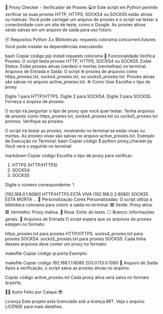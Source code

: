 🚀 Proxy Checker - Verificador de Proxies 💻🌐
Este script em Python permite verificar se suas proxies HTTP, HTTPS, SOCKS4 ou SOCKS5 estão ativas ou inativas. Você pode carregar um arquivo de proxies e o script vai testar a conectividade com um site de teste, como o Google. As proxies ativas serão salvas em um arquivo de saída para uso futuro.

📦 Requisitos
Python 3.x
Bibliotecas:
requests
colorama
concurrent.futures
Você pode instalar as dependências executando:

bash
Copiar código
pip install requests colorama
🔧 Funcionalidade
Verifica Proxies: O script testa proxies HTTP, HTTPS, SOCKS4 ou SOCKS5.
Exibe Status: Exibe proxies ativas (verdes) e mortas (vermelhas) no terminal.
Arquivos de Entrada e Saída:
O script lê proxies de arquivos como https_proxies.txt, socks4_proxies.txt, ou socks5_proxies.txt.
Proxies ativas são salvas no arquivo active_proxies.txt.
⚙️ Como Usar
Escolha o tipo de proxy:

Digite 1 para HTTP/HTTPS.
Digite 2 para SOCKS4.
Digite 3 para SOCKS5.
Forneça o arquivo de proxies:

O script irá perguntar o tipo de proxy que você quer testar.
Tenha arquivos de proxies como https_proxies.txt, socks4_proxies.txt ou socks5_proxies.txt prontos.
Verifique as proxies:

O script irá testar as proxies, mostrando no terminal se estão vivas ou mortas.
As proxies vivas são salvas no arquivo active_proxies.txt.
Exemplo de Execução no Terminal:
bash
Copiar código
$ python proxy_checker.py
Você verá o seguinte no terminal:

markdown
Copiar código
Escolha o tipo de proxy para verificar:
1. HTTPS (HTTP/HTTPS)
2. SOCKS4
3. SOCKS5

Digite o número correspondente: 1

(192.168.0.1:8080) HTTP/HTTPS ESTÁ VIVA
(192.168.0.2:8080) SOCKS5 ESTÁ MORTA
...
🌈 Personalização
Cores Personalizadas: O script utiliza a biblioteca colorama para colorir a saída no terminal:
🟩 Verde: Proxy ativa.
🟥 Vermelho: Proxy inativa.
💖 Rosa: Estilo do texto.
⚪ Branco: Informações gerais.
📄 Arquivos de Entrada
O script espera que os arquivos de proxies estejam no formato:

https_proxies.txt para proxies HTTP/HTTPS.
socks4_proxies.txt para proxies SOCKS4.
socks5_proxies.txt para proxies SOCKS5.
Cada linha desses arquivos deve conter um proxy no formato:

makefile
Copiar código
ip:porta
Exemplo:

makefile
Copiar código
192.168.1.1:8080
203.0.113.0:1080
💾 Arquivo de Saída
Após a verificação, o script salva as proxies ativas no arquivo:

Copiar código
active_proxies.txt
Cada proxy ativa será salva no formato ip:porta.

🧑‍💻 Autor
Feito por Caique 😎

Licença
Este projeto está licenciado sob a licença MIT. Veja o arquivo LICENSE para mais detalhes.
